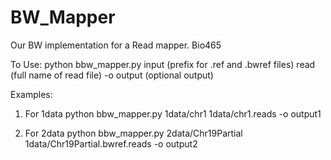 BW_Mapper
=========

Our BW implementation for a Read mapper. Bio465

To Use:
python bbw_mapper.py input (prefix for .ref and .bwref files) read (full name of read file) -o output (optional output) 

Examples:
1) For 1data
python bbw_mapper.py 1data/chr1 1data/chr1.reads -o output1

2) For 2data
python bbw_mapper.py 2data/Chr19Partial 1data/Chr19Partial.bwref.reads -o output2
